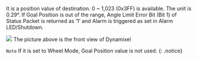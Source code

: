 It is a position value of destination.
0 ~ 1,023 (0x3FF) is available.  The unit is 0.29&deg;.
If Goal Position is out of the range, Angle Limit Error Bit (Bit 1) of Status Packet is returned as ‘1’ and Alarm is triggered as set in Alarm LED/Shutdown.

![](/emanual/assets/images/dxl/dx/dx_series_goal_position.png)
The picture above is the front view of Dynamixel

`Note` If it is set to Wheel Mode, Goal Position value is not used.
{: .notice}
